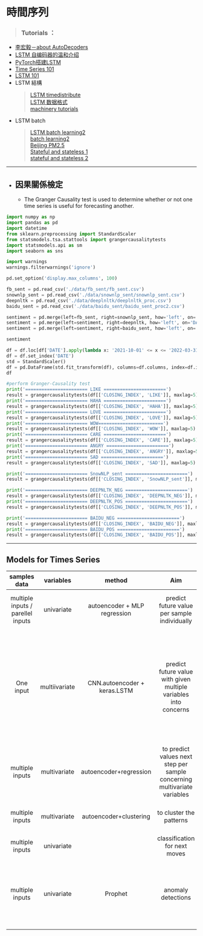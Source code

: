 # **時間序列**  
> ### Tutorials ：
* [李宏毅－about AutoDecoders](https://hackmd.io/@overkill8927/SyyCBk3Mr?type=view#25-Unsupervised-Learning---Auto-EncoderDecoder)
* [LSTM 自编码器的温和介绍](https://github.com/apachecn/ml-mastery-zh/blob/master/docs/lstm/lstm-autoencoders.md)
* [PyTorch搭建LSTM](https://blog.csdn.net/Cyril_KI/article/details/123963061?utm_medium=distribute.pc_relevant.none-task-blog-2~default~baidujs_baidulandingword~default-4-123963061-blog-99886972.pc_relevant_aa_2&spm=1001.2101.3001.4242.3&utm_relevant_index=7)
* [Time Series 101](https://www.kaggle.com/code/thebrownviking20/everything-you-can-do-with-a-time-series)
* [LSTM 101](https://blog.csdn.net/weixin_39653948/article/details/105366425)
* LSTM 結構 
	>[LSTM timedistribute](https://blog.csdn.net/LaoChengZier/article/details/88706642) <br />
	>[LSTM 数据格式](https://blog.csdn.net/he_wen_jie/article/details/79982211)<br />
	>[machinery tutorials](https://machinelearningmastery.com/how-to-develop-lstm-models-for-time-series-forecasting/) <br/>
* LSTM batch 
	>[LSTM batch learning2](https://stackoverflow.com/questions/65144346/feeding-multiple-inputs-to-lstm-for-time-series-forecasting-using-pytorch) <br/>
	>[batch learning2](https://www.reddit.com/r/MLQuestions/comments/rn4j5p/how_to_train_one_lstm_model_with_independent/) <br/>
	>[Beijing PM2.5](https://blog.csdn.net/weixin_42608414/article/details/99886972) <br/>
	>[Stateful and stateless 1](https://fairyonice.github.io/Stateful-LSTM-model-training-in-Keras.html) <br>
	>[stateful and stateless 2](https://zhuanlan.zhihu.com/p/34495801)

---

* ## 因果關係檢定

  - The Granger Causality test is used to determine whether or not one time series is useful for forecasting another.

```python
import numpy as np
import pandas as pd
import datetime
from sklearn.preprocessing import StandardScaler
from statsmodels.tsa.stattools import grangercausalitytests
import statsmodels.api as sm
import seaborn as sns

import warnings
warnings.filterwarnings('ignore')

pd.set_option('display.max_columns', 100)
```

```python
fb_sent = pd.read_csv('./data/fb_sent/fb_sent.csv')
snownlp_sent = pd.read_csv('./data/snownlp_sent/snownlp_sent.csv')
deepnltk = pd.read_csv('./data/deeplnltk/deeplnltk_proc.csv')
baidu_sent = pd.read_csv('./data/baidu_sent/baidu_sent_proc2.csv')
```
```python
sentiment = pd.merge(left=fb_sent, right=snownlp_sent, how='left', on='DATE')
sentiment = pd.merge(left=sentiment, right=deepnltk, how='left', on='DATE')
sentiment = pd.merge(left=sentiment, right=baidu_sent, how='left', on='DATE')

sentiment
```
```python
df = df.loc[df['DATE'].apply(lambda x: '2021-10-01' <= x <= '2022-03-31')]
df = df.set_index('DATE')
std = StandardScaler()
df = pd.DataFrame(std.fit_transform(df), columns=df.columns, index=df.index)
df
```
```python
#perform Granger-Causality test
print('======================= LIKE =======================')
result = grangercausalitytests(df[['CLOSING_INDEX', 'LIKE']], maxlag=5)
print('======================= HAHA =======================')
result = grangercausalitytests(df[['CLOSING_INDEX', 'HAHA']], maxlag=5)
print('======================= LOVE =======================')
result = grangercausalitytests(df[['CLOSING_INDEX', 'LOVE']], maxlag=5)
print('======================= WOW========================')
result = grangercausalitytests(df[['CLOSING_INDEX', 'WOW']], maxlag=5)
print('======================= CARE =======================')
result = grangercausalitytests(df[['CLOSING_INDEX', 'CARE']], maxlag=5)
print('======================= ANGRY =======================')
result = grangercausalitytests(df[['CLOSING_INDEX', 'ANGRY']], maxlag=5)
print('======================= SAD =======================')
result = grangercausalitytests(df[['CLOSING_INDEX', 'SAD']], maxlag=5)

print('======================= SnowNLP_sent =======================')
result = grangercausalitytests(df[['CLOSING_INDEX', 'SnowNLP_sent']], maxlag=5)

print('======================= DEEPNLTK_NEG =======================')
result = grangercausalitytests(df[['CLOSING_INDEX', 'DEEPNLTK_NEG']], maxlag=5)
print('======================= DEEPNLTK_POS =======================')
result = grangercausalitytests(df[['CLOSING_INDEX', 'DEEPNLTK_POS']], maxlag=5)

print('======================= BAIDU_NEG =======================')
result = grangercausalitytests(df[['CLOSING_INDEX', 'BAIDU_NEG']], maxlag=5)
print('======================= BAIDU_POS =======================')
result = grangercausalitytests(df[['CLOSING_INDEX', 'BAIDU_POS']], maxlag=5)

```


***

## **Models for Times Series**

| samples data | variables | method| Aim |examples
| :--:| :--: | :--:| :-------:|  :-----:|
| multiple inputs / parellel inputs | univariate | autoencoder + MLP regression |predict future value per sample individually |[store sales predictions](https://www.kaggle.com/code/dimitreoliveira/time-series-forecasting-with-lstm-autoencoders/notebook)   <br />[Web Traffic Time Series Forecasting](https://www.kaggle.com/code/ganeshhalpatrao/web-traffic-time-series-forecasting)
| One input| multiivariate | CNN.autoencoder + keras.LSTM| predict future value with given multiple variables into concerns| [LSTM Models for multi-step time series forcast](https://www.kaggle.com/code/kcostya/lstm-models-for-multi-step-time-series-forecast#ConvLSTM-Encoder-Decoder-Model-With-Multivariate-Input) <br /> [CNN-LSTM-Based Models for Multiple Parallel Input and Multi-Step Forecast](https://towardsdatascience.com/cnn-lstm-based-models-for-multiple-parallel-input-and-multi-step-forecast-6fe2172f7668) <br /> [使用 LSTM 进行多变量时间序列预测的保姆级教程](https://avoid.overfit.cn/post/1a36216705f2441b80fca567ea61e365)
multiple inputs|multivariate|autoencoder+regression|to predict values next step per sample concerning multivariate variables| [stackoverflow QAs](https://stackoverflow.com/questions/60732647/how-to-have-keras-lstm-make-predictions-for-multiple-time-series-in-a-multivaria)<br />[stackOverflow QAs](https://stackoverflow.com/questions/65144346/feeding-multiple-inputs-to-lstm-for-time-series-forecasting-using-pytorch)
|multiple inputs| multivariate| autoencoder+clustering| to cluster the patterns| [Ｔimes Series clustering and dimensions reduction](https://towardsdatascience.com/time-series-clustering-and-dimensionality-reduction-5b3b4e84f6a3)
|multiple inputs | univariate|  | classification for next moves |[Early Event Detection in Power Lines](https://www.kaggle.com/code/shitalborganve/early-event-detection-in-power-lines/notebook) 
|multiple inputs| univariate| Prophet | anomaly detections|[real time anomaly detections using prophet](https://www.kaggle.com/code/vigneshvdas/real-time-anomaly-detection-using-prophet) <br /> [peak identification](https://www.kaggle.com/code/johnowhitaker/peak-identification/notebook) <br /> [pytoch anomaly detections](https://curiousily.com/posts/time-series-anomaly-detection-using-lstm-autoencoder-with-pytorch-in-python/)



